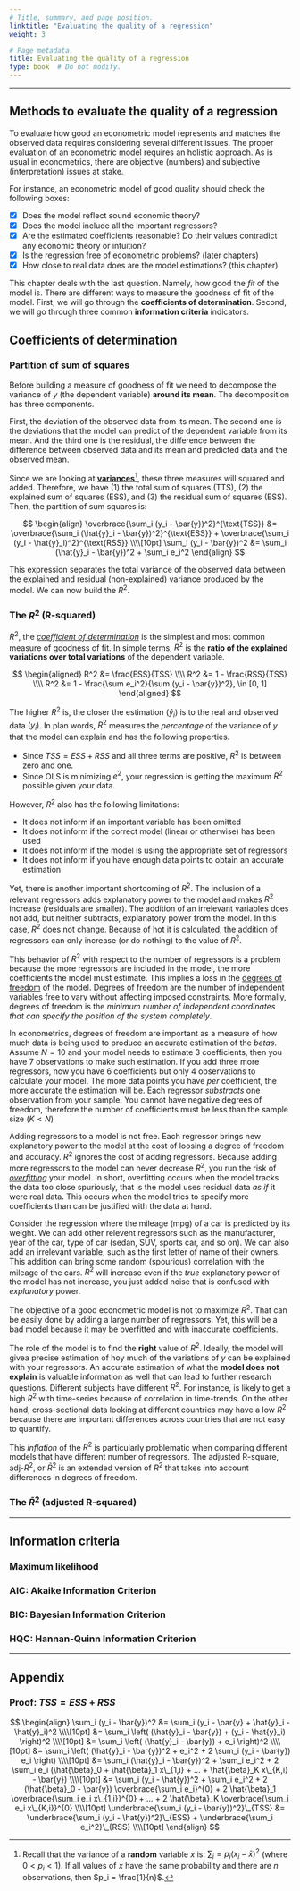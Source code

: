 ```yaml
---
# Title, summary, and page position.
linktitle: "Evaluating the quality of a regression"
weight: 3

# Page metadata.
title: Evaluating the quality of a regression
type: book  # Do not modify.
---
```




---

## Methods to evaluate the quality of a regression

To evaluate how good an econometric model represents and matches the observed data requires considering several different issues. The proper evaluation of an econometric model requires an holistic approach. As is usual in econometrics, there are objective (numbers) and subjective (interpretation) issues at stake.

For instance, an econometric model of good quality should check the following boxes:

- [x] Does the model reflect sound economic theory?
- [x] Does the model include all the important regressors?
- [x] Are the estimated coefficients reasonable? Do their values contradict any economic theory or intuition?
- [x] Is the regression free of econometric problems? (later chapters)
- [x] How close to real data does are the model estimations? (this chapter)

This chapter deals with the last question. Namely, how good the *fit* of the model is. There are different ways to measure the goodness of fit of the model. First, we will go through the **coefficients of determination**. Second, we will go through three common **information criteria** indicators.

## Coefficients of determination

### Partition of sum of squares

Before building a measure of goodness of fit we need to decompose the variance of $y$ (the dependent variable) **around its mean**. The decomposition has three components.

First, the deviation of the observed data from its mean. The second one is the deviations that the model can predict of the dependent variable from its mean. And the third one is the residual, the difference between the difference between observed data and its mean and predicted data and the observed mean.

Since we are looking at **[variances](https://en.wikipedia.org/wiki/Variance)**[^1], these three measures will squared and added. Therefore, we have (1) the total sum of squares (TTS), (2) the explained sum of squares (ESS), and (3) the residual sum of squares (ESS). Then, the partition of sum squares is:

$$
\begin{align}
\overbrace{\sum_i (y_i - \bar{y})^2}^{\text{TSS}} &= \overbrace{\sum_i (\hat{y}_i - \bar{y})^2}^{\text{ESS}} + \overbrace{\sum_i (y_i - \hat{y}_i)^2}^{\text{RSS}} \\\\[10pt]
\sum_i (y_i - \bar{y})^2 &= \sum_i (\hat{y}_i - \bar{y})^2 + \sum_i e_i^2
\end{align}
$$

This expression separates the total variance of the observed data between the explained and residual (non-explained) variance produced by the model. We can now build the $R^2$.

### The $R^2$ (R-squared)

$R^2$, the *[coefficient of determination](https://en.wikipedia.org/wiki/Coefficient_of_determination)* is the simplest and most common measure of goodness of fit. In simple terms, $R^2$ is the **ratio of the explained variations over total variations** of the dependent variable.

$$
\begin{aligned}
R^2 &= \frac{ESS}{TSS} \\\\
R^2 &= 1 - \frac{RSS}{TSS} \\\\
R^2 &= 1 - \frac{\sum e_i^2}{\sum (y_i - \bar{y})^2}, \in [0, 1]
\end{aligned}
$$ 

The higher $R^2$ is, the closer the estimation $(\hat{y}_i)$ is to the real and observed data $(y_i)$. In plan words, $R^2$ measures the *percentage* of the variance of $y$ that the model can explain and has the following properties.

* Since $TSS = ESS + RSS$ and all three terms are positive, $R^2$ is between zero and one.
* Since OLS is minimizing $e^2$, your regression is getting the maximum $R^2$ possible given your data.

However, $R^2$ also has the following limitations:

* It does not inform if an important variable has been omitted
* It does not inform if the correct model (linear or otherwise) has been used
* It does not inform if the model is using the appropriate set of regressors
* It does not inform if you have enough data points to obtain an accurate estimation

Yet, there is another important shortcoming of $R^2$. The inclusion of a relevant regressors adds explanatory power to the model and makes $R^2$ increase (residuals are smaller). The addition of an irrelevant variables does not add, but neither subtracts, explanatory power from the model. In this case, $R^2$ does not change. Because of hot it is calculated, the addition of regressors can only increase (or do nothing) to the value of $R^2$.

This behavior of $R^2$ with respect to the number of regressors is a problem because the more regressors are included in the model, the more coefficients the model must estimate. This implies a loss in the [degrees of freedom](https://en.wikipedia.org/wiki/Degrees_of_freedom_(statistics)#:~:text=not%20present%20%20%20Continuous%20data%20%20,Biplot%20Box%20plot%20Control%20chart%20%20...%20) of the model. Degrees of freedom are the number of independent variables free to vary without affecting imposed constraints. More formally, degrees of freedom is the *minimum number of independent coordinates that can specify the position of the system completely*.

In econometrics, degrees of freedom are important as a measure of how much data is being used to produce an accurate estimation of the $betas$. Assume $N=10$ and your model needs to estimate 3 coefficients, then you have 7 observations to make such estimation. If you add three more regressors, now you have 6 coefficients but only 4 observations to calculate your model. The more data points you have *per* coefficient, the more accurate the estimation will be. Each regressor *substracts* one observation from your sample. You cannot have negative degrees of freedom, therefore the number of coefficients must be less than the sample size $(K<N)$

Adding regressors to a model is not free. Each regressor brings new explanatory power to the model at the cost of loosing a degree of freedom and accuracy. $R^2$ ignores the cost of adding regressors. Because adding more regressors to the model can never decrease $R^2$, you run the risk of *[overfitting](https://en.wikipedia.org/wiki/Overfitting)* your model. In short, overfitting occurs when the model tracks the data too close spuriously, that is the model uses residual data *as if* it were real data. This occurs when the model tries to specify more coefficients than can be justified with the data at hand.

Consider the regression where the mileage (mpg) of a car is predicted by its weight. We can add other relevent regressors such as the manufacturer, year of the car, type of car (sedan, SUV, sports car, and so on). We can also add an irrelevant variable, such as the first letter of name of their owners. This addition can bring some random (spourious) correlation with the mileage of the cars. $R^2$ will increase even if the *true* explanatory power of the model has not increase, you just added noise that is confused with *explanatory* power. 

The objective of a good econometric model is not to maximize $R^2$. That can be easily done by adding a large number of regressors. Yet, this will be a bad model because it may be overfitted and with inaccurate coefficients.

The role of the model is to find the **right** value of $R^2$. Ideally, the model will givea precise estimation of hoy much of the variations of $y$ can be explained with your regressors. An accurate estimation of what the **model does not explain** is valuable information as well that can lead to further research questions. Different subjects have different $R^2$. For instance, is likely to get a high $R^2$ with time-series because of correlation in time-trends. On the other hand, cross-sectional data looking at different countries may have a low $R^2$ because there are important differences across countries that are not easy to quantify.

This *inflation* of the $R^2$ is particularly problematic when comparing different models that have different number of regressors. The adjusted R-square, adj-$R^2$, or $\bar{R}^2$ is an extended version of $R^2$ that takes into account differences in degrees of freedom.

### The $\bar{R}^2$ (adjusted R-squared)



---

## Information criteria

### Maximum likelihood

### AIC: Akaike Information Criterion

### BIC: Bayesian Information Criterion

### HQC: Hannan-Quinn Information Criterion

---

## Appendix

### Proof: $TSS = ESS + RSS$

$$
\begin{align}
\sum_i (y_i - \bar{y})^2 &= \sum_i (y_i - \bar{y} + \hat{y}_i - \hat{y}_i)^2 \\\\[10pt]
&= \sum_i \left( (\hat{y}_i - \bar{y}) + (y_i - \hat{y}_i) \right)^2 \\\\[10pt]
&= \sum_i \left( (\hat{y}_i - \bar{y}) + e_i \right)^2 \\\\[10pt]
&= \sum_i \left( (\hat{y}_i - \bar{y})^2 + e_i^2 + 2 \sum_i (y_i - \bar{y}) e_i \right) \\\\[10pt]
&= \sum_i (\hat{y}_i - \bar{y})^2 + \sum_i e_i^2 + 2 \sum_i e_i (\hat{\beta}_0 + \hat{\beta}_1 x\_{1,i} + ... + \hat{\beta}_K x\_{K,i} - \bar{y}) \\\\[10pt]
&= \sum_i (y_i - \hat{y})^2 + \sum_i e_i^2 + 2 (\hat{\beta}_0 - \bar{y}) \overbrace{\sum_i e_i}^{0} + 2 \hat{\beta}_1 \overbrace{\sum_i e_i x\_{1,i}}^{0} + ... + 2 \hat{\beta}_K \overbrace{\sum_i e_i x\_{K,i}}^{0} \\\\[10pt]
\underbrace{\sum_i (y_i - \bar{y})^2}\_{TSS} &= \underbrace{\sum_i (y_i - \hat{y})^2}\_{ESS} + \underbrace{\sum_i e_i^2}\_{RSS} \\\\[10pt]
\end{align}
$$


<!-- FOOTNOTES -->
[^1]: Recall that the variance of a **random** variable $x$ is: $\sum_i = p_i (x_i - \bar{x})^2$ (where $0 < p_i< 1$). If all values of $x$ have the same probability and there are $n$ observations, then $p_i = \frac{1}{n}$.